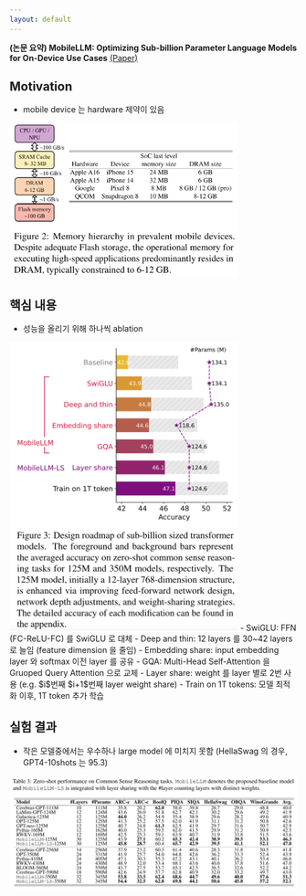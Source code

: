 ```yaml
---
layout: default
---
```


**(논문 요약) MobileLLM: Optimizing Sub-billion Parameter Language Models for On-Device Use Cases** [(Paper)](https://arxiv.org/pdf/2402.14905)

## Motivation
- mobile device 는 hardware 제약이 있음  
<img src="./data/papers/mobilellm/motivation.png" width="400" />


## 핵심 내용
- 성능을 올리기 위해 하나씩 ablation  
<img src="./data/papers/mobilellm/concept.png" width="400" />
  - SwiGLU: FFN (FC-ReLU-FC) 를 SwiGLU 로 대체
  - Deep and thin: 12 layers 를 30~42 layers 로 늘임 (feature dimension 을 줄임)
  - Embedding share: input embedding layer 와 softmax 이전 layer 를 공유
  - GQA: Multi-Head Self-Attention 을 Gruoped Query Attention 으로 교체 
  - Layer share: weight 를 layer 별로 2번 사용 (e.g. $i$번째 $i+1$번째 layer weight share)
  - Train on 1T tokens: 모델 최적화 이후, 1T token 추가 학습

## 실험 결과
- 작은 모델중에서는 우수하나 large model 에 미치지 못함 (HellaSwag 의 경우, GPT4-10shots 는 95.3)    
<img src="./data/papers/mobilellm/result.png" width="800" />
